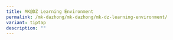 ```yaml
---
title: MK@DZ Learning Environment
permalink: /mk-dazhong/mk-dazhong/mk-dz-learning-environment/
variant: tiptap
description: ""
---
```

